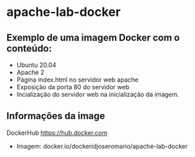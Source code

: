 # apache-lab-docker

## Exemplo de uma imagem Docker com o conteúdo: 
* Ubuntu 20.04
* Apache 2
* Página index.html no servidor web apache
* Exposição da porta 80 do servidor web
* Incialização do servidor web na inicialização da imagem.

## Informações da image
DockerHub https://hub.docker.com
* Imagem: docker.io/dockeridjoseromario/apache-lab-docker
